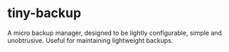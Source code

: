 # tiny-backup
A micro backup manager, designed to be lightly configurable, simple and unobtrusive. Useful for maintaining lightweight backups.
